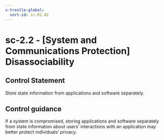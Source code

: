```yaml
---
x-trestle-global:
  sort-id: sc-02.02
---
```


# sc-2.2 - \[System and Communications Protection\] Disassociability

## Control Statement

Store state information from applications and software separately.

## Control guidance

If a system is compromised, storing applications and software separately from state information about users’ interactions with an application may better protect individuals’ privacy.
